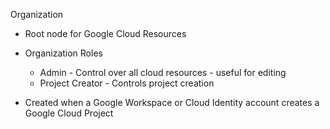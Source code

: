 Organization

- Root node for Google Cloud Resources
- Organization Roles
    
    - Admin - Control over all cloud resources - useful for editing
    - Project Creator - Controls project creation
- Created when a Google Workspace or Cloud Identity account creates a Google Cloud Project
